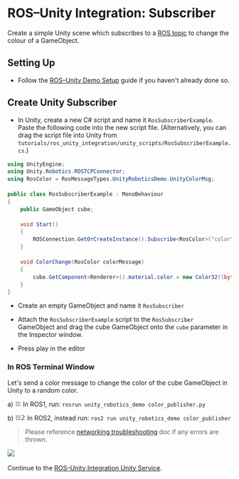 # ROS–Unity Integration: Subscriber

Create a simple Unity scene which subscribes to a [ROS topic](http://wiki.ros.org/ROS/Tutorials/UnderstandingTopics#ROS_Topics) to change the colour of a GameObject.

## Setting Up

- Follow the [ROS–Unity Demo Setup](setup.md) guide if you haven't already done so.

## Create Unity Subscriber

- In Unity, create a new C# script and name it `RosSubscriberExample`. Paste the following code into the new script file.
    (Alternatively, you can drag the script file into Unity from `tutorials/ros_unity_integration/unity_scripts/RosSubscriberExample.cs`.)

```csharp
using UnityEngine;
using Unity.Robotics.ROSTCPConnector;
using RosColor = RosMessageTypes.UnityRoboticsDemo.UnityColorMsg;

public class RosSubscriberExample : MonoBehaviour
{
    public GameObject cube;

    void Start()
    {
        ROSConnection.GetOrCreateInstance().Subscribe<RosColor>("color", ColorChange);
    }

    void ColorChange(RosColor colorMessage)
    {
        cube.GetComponent<Renderer>().material.color = new Color32((byte)colorMessage.r, (byte)colorMessage.g, (byte)colorMessage.b, (byte)colorMessage.a);
    }
}
```

- Create an empty GameObject and name it `RosSubscriber`
- Attach the `RosSubscriberExample` script to the `RosSubscriber` GameObject and drag the cube GameObject onto the `cube` parameter in the Inspector window.

- Press play in the editor

### In ROS Terminal Window
Let's send a color message to change the color of the cube GameObject in Unity to a random color.

   a) <img src="images/ros1_icon.png" alt="ros1" width="14" height="14"/> In ROS1, run: `rosrun unity_robotics_demo color_publisher.py`

   b) <img src="images/ros2_icon.png" alt="ros2" width="23" height="14"/> In ROS2, instead run: `ros2 run unity_robotics_demo color_publisher`

> Please reference [networking troubleshooting](network.md) doc if any errors are thrown.

![](images/tcp_2.gif)

Continue to the [ROS–Unity Integration Unity Service](unity_service.md).